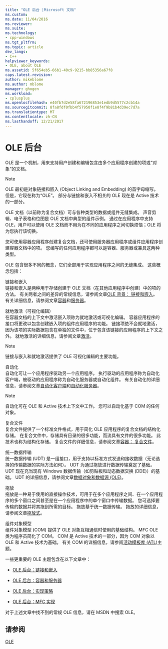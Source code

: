 ```yaml
---
title: "OLE 后台 |Microsoft 文档"
ms.custom: 
ms.date: 11/04/2016
ms.reviewer: 
ms.suite: 
ms.technology:
- cpp-windows
ms.tgt_pltfrm: 
ms.topic: article
dev_langs:
- C++
helpviewer_keywords:
- OLE, about OLE
ms.assetid: 5f654eb5-66b1-40c9-9215-bb85356a67f8
caps.latest.revision: 
author: mikeblome
ms.author: mblome
manager: ghogen
ms.workload:
- cplusplus
ms.openlocfilehash: e40fb7d2e58fa672196853e1edb9d5577c2cb14a
ms.sourcegitcommit: 8fa8fdf0fbb4f57950f1e8f4f9b81b4d39ec7d7a
ms.translationtype: MT
ms.contentlocale: zh-CN
ms.lasthandoff: 12/21/2017
---
```

# <a name="ole-background"></a>OLE 后台
OLE 是一个机制，用来支持用户创建和编辑包含由多个应用程序创建的项或“对象”的文档。  
  
> [!NOTE]
>  OLE 最初是对象链接和嵌入 (Object Linking and Embedding) 的首字母缩写。 但是，它现在称为“OLE”。 部分与链接和嵌入不相关的 OLE 现在是 Active 技术的一部分。  
  
 OLE 文档（以前称为复合文档）可与各种类型的数据或组件无缝集成。 声音剪辑、电子表格和位图是 OLE 文档中典型的组件示例。 通过在应用程序中支持 OLE，用户可以使用 OLE 文档而不用为在不同的应用程序之间切换烦恼；OLE 将为您执行该切换。  
  
 您可使用容器应用程序创建复合文档，还可使用服务器应用程序或组件应用程序创建容器文档中的项。 您编写的任何应用程序都可以是容器、服务器或兼具这两种类型。  
  
 OLE 包含很多不同的概念，它们全部用于实现应用程序之间的无缝集成。 这些概念包括：  
  
 链接和嵌入  
 链接和嵌入是两种用于存储创建于 OLE 文档（在其他应用程序中创建）中的项的方法。 有关两者之间的差异的常规信息，请参阅文章[OLE 背景： 链接和嵌入](../mfc/ole-background-linking-and-embedding.md)。 有关详细信息，请参阅文章[容器](../mfc/containers.md)和[服务器](../mfc/servers.md)。  
  
 就地激活（可视化编辑）  
 在容器文档的上下文中激活嵌入项称为就地激活或可视化编辑。 容器应用程序的接口将更改以包含创建嵌入项的组件应用程序的功能。 链接项绝不会就地激活，因为该项的实际数据包含在单独的文件中，位于包含该链接的应用程序的上下文之外。 就地激活的详细信息，请参阅文章[激活](../mfc/activation-cpp.md)。  
  
> [!NOTE]
>  链接与嵌入和就地激活提供了 OLE 可视化编辑的主要功能。  
  
 自动化  
 自动化可让一个应用程序驱动另一个应用程序。 执行驱动的应用程序称为自动化客户端，被驱动的应用程序称为自动化服务器或自动化组件。 有关自动化的详细信息，请参阅文章[自动化客户端](../mfc/automation-clients.md)和[自动化服务器](../mfc/automation-servers.md)。  
  
> [!NOTE]
>  自动化可在 OLE 和 Active 技术上下文中工作。 您可以自动化基于 COM 的任何对象。  
  
 复合文件  
 复合文件提供了一个标准文件格式，用于简化 OLE 应用程序的复合文档的结构化存储。 在复合文件中，存储具有目录的很多功能，而流具有文件的很多功能。 此技术也称为结构化存储。 复合文件的详细信息，请参阅文章[容器： 复合文件](../mfc/containers-compound-files.md)。  
  
 统一数据传输  
 统一数据传输 (UDT) 是一组接口，用于支持以标准方式发送和接收数据（无论选择的传输数据的实际方法如何）。 UDT 为通过拖放进行数据传输奠定了基础。 UDT 现在充当现有 Windows 数据传输（如剪贴板和动态数据交换 (DDE)）的基础。 UDT 的详细信息，请参阅文章[数据对象和数据源 (OLE)](../mfc/data-objects-and-data-sources-ole.md)。  
  
 拖放  
 拖放是一种易于使用的直接操作技术，可用于在多个应用程序之间、在一个应用程序的多个窗口之间甚至是在一个应用程序中的单个窗口中传输数据。 您可选择要传输的数据并将其拖到所需的目标。 拖放基于统一数据传输。 拖放的详细信息，请参阅文章[拖放式](../mfc/drag-and-drop-ole.md)。  
  
 组件对象模型  
 组件对象模型 (COM) 提供了 OLE 对象互相通信时使用的基础结构。 MFC OLE 类为程序员简化了 COM。 COM 是 Active 技术的一部分，因为 COM 对象以 OLE 和 Active 技术为基础。 有关 COM 的详细信息，请参阅[活动模板库 (ATL)](../atl/active-template-library-atl-concepts.md)主题。  
  
 一些更重要的 OLE 主题包含在以下文章中：  
  
-   [OLE 后台：链接和嵌入](../mfc/ole-background-linking-and-embedding.md)  
  
-   [OLE 后台：容器和服务器](../mfc/ole-background-containers-and-servers.md)  
  
-   [OLE 后台：实现策略](../mfc/ole-background-implementation-strategies.md)  
  
-   [OLE 后台：MFC 实现](../mfc/ole-background-mfc-implementation.md)  
  
 对于上述文章中找不到的常规 OLE 信息，请在 MSDN 中搜索 OLE。  
  
## <a name="see-also"></a>请参阅  
 [OLE](../mfc/ole-in-mfc.md)


